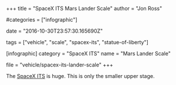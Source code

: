 +++
title = "SpaceX ITS Mars Lander Scale"
author = "Jon Ross"

#categories = ["infographic"]

date = "2016-10-30T23:57:30.165690Z"

tags = ["vehicle", "scale", "spacex-its", "statue-of-liberty"]

[infographic]
category = "SpaceX ITS"
name = "Mars Lander Scale"

file = "vehicle/spacex-its-lander-scale"
+++

The [SpaceX ITS](/tags/spacex-its) is huge. This is only the smaller upper stage.

<!--more-->
